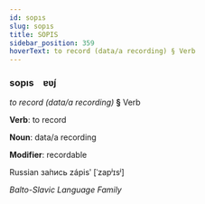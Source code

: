 ```yaml
---
id: sopıs
slug: sopıs
title: SOPIS
sidebar_position: 359
hoverText: to record (data/a recording) § Verb
---
```


### sopıs&emsp;<span kind="abugida">ɐʋ́ȷ</span>

*to record (data/a recording)* **§** Verb

**Verb**: to record

**Noun**: data/a recording

**Modifier**: recordable

Russian за́пись zápisʹ [ˈzapʲɪsʲ]

*Balto-Slavic Language Family*